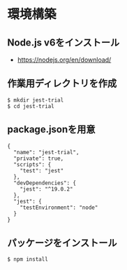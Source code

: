 # 環境構築

## Node.js v6をインストール

- https://nodejs.org/en/download/

## 作業用ディレクトリを作成

```
$ mkdir jest-trial
$ cd jest-trial
```

## package.jsonを用意

```
{
  "name": "jest-trial",
  "private": true,
  "scripts": {
    "test": "jest"
  },
  "devDependencies": {
    "jest": "^19.0.2"
  },
  "jest": {
    "testEnvironment": "node"
  }
}
```

## パッケージをインストール

```
$ npm install
```
